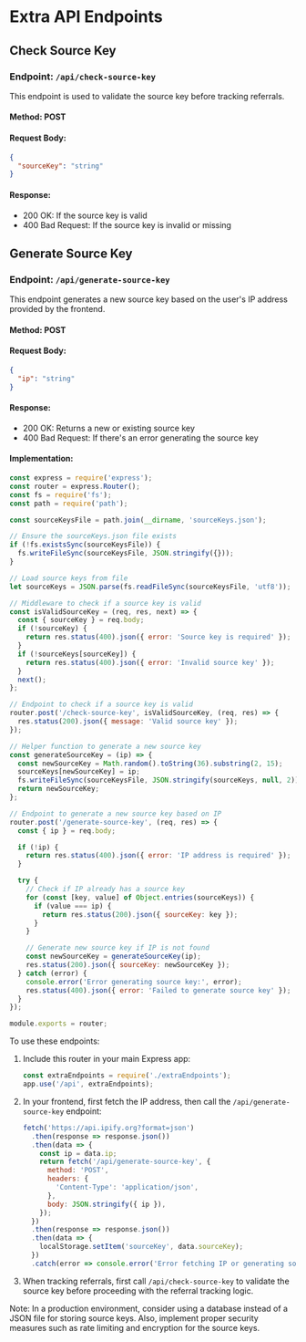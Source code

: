 # Extra API Endpoints

## Check Source Key

### Endpoint: `/api/check-source-key`

This endpoint is used to validate the source key before tracking referrals.

#### Method: POST

#### Request Body:
```json
{
  "sourceKey": "string"
}
```

#### Response:
- 200 OK: If the source key is valid
- 400 Bad Request: If the source key is invalid or missing

## Generate Source Key

### Endpoint: `/api/generate-source-key`

This endpoint generates a new source key based on the user's IP address provided by the frontend.

#### Method: POST

#### Request Body:
```json
{
  "ip": "string"
}
```

#### Response:
- 200 OK: Returns a new or existing source key
- 400 Bad Request: If there's an error generating the source key

#### Implementation:

```javascript
const express = require('express');
const router = express.Router();
const fs = require('fs');
const path = require('path');

const sourceKeysFile = path.join(__dirname, 'sourceKeys.json');

// Ensure the sourceKeys.json file exists
if (!fs.existsSync(sourceKeysFile)) {
  fs.writeFileSync(sourceKeysFile, JSON.stringify({}));
}

// Load source keys from file
let sourceKeys = JSON.parse(fs.readFileSync(sourceKeysFile, 'utf8'));

// Middleware to check if a source key is valid
const isValidSourceKey = (req, res, next) => {
  const { sourceKey } = req.body;
  if (!sourceKey) {
    return res.status(400).json({ error: 'Source key is required' });
  }
  if (!sourceKeys[sourceKey]) {
    return res.status(400).json({ error: 'Invalid source key' });
  }
  next();
};

// Endpoint to check if a source key is valid
router.post('/check-source-key', isValidSourceKey, (req, res) => {
  res.status(200).json({ message: 'Valid source key' });
});

// Helper function to generate a new source key
const generateSourceKey = (ip) => {
  const newSourceKey = Math.random().toString(36).substring(2, 15);
  sourceKeys[newSourceKey] = ip;
  fs.writeFileSync(sourceKeysFile, JSON.stringify(sourceKeys, null, 2));
  return newSourceKey;
};

// Endpoint to generate a new source key based on IP
router.post('/generate-source-key', (req, res) => {
  const { ip } = req.body;

  if (!ip) {
    return res.status(400).json({ error: 'IP address is required' });
  }

  try {
    // Check if IP already has a source key
    for (const [key, value] of Object.entries(sourceKeys)) {
      if (value === ip) {
        return res.status(200).json({ sourceKey: key });
      }
    }

    // Generate new source key if IP is not found
    const newSourceKey = generateSourceKey(ip);
    res.status(200).json({ sourceKey: newSourceKey });
  } catch (error) {
    console.error('Error generating source key:', error);
    res.status(400).json({ error: 'Failed to generate source key' });
  }
});

module.exports = router;
```

To use these endpoints:

1. Include this router in your main Express app:
   ```javascript
   const extraEndpoints = require('./extraEndpoints');
   app.use('/api', extraEndpoints);
   ```

2. In your frontend, first fetch the IP address, then call the `/api/generate-source-key` endpoint:
   ```javascript
   fetch('https://api.ipify.org?format=json')
     .then(response => response.json())
     .then(data => {
       const ip = data.ip;
       return fetch('/api/generate-source-key', {
         method: 'POST',
         headers: {
           'Content-Type': 'application/json',
         },
         body: JSON.stringify({ ip }),
       });
     })
     .then(response => response.json())
     .then(data => {
       localStorage.setItem('sourceKey', data.sourceKey);
     })
     .catch(error => console.error('Error fetching IP or generating source key:', error));
   ```

3. When tracking referrals, first call `/api/check-source-key` to validate the source key before proceeding with the referral tracking logic.

Note: In a production environment, consider using a database instead of a JSON file for storing source keys. Also, implement proper security measures such as rate limiting and encryption for the source keys.